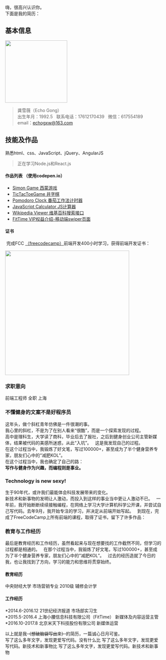 嗨，很高兴认识你。  
下面是我的简历：  

## 基本信息  
  
<img src="https://wx2.sinaimg.cn/mw1024/737d6b71gy1fk4qznvdhmj20qo0zk4qp.jpg" width="200px"/>   

> 龚雪薇（Echo Gong）  
> 出生年月：1992.5   
> 联系电话：17612170439   
> 微信：617554189   
> email：echogxw@163.com  
  
## 技能及作品   
   
熟悉html、css、JavaScript、jQuery、AngularJS
> 正在学习Node.js和React.js
   
#### 作品列表  （使用codepen.io）  
  
* [Simon Game 西蒙游戏](https://codepen.io/echogong/full/mxerYy/)
* [TicTacToeGame 井字棋](https://codepen.io/echogong/full/yKLRLZ/)
* [Pomodoro Clock 番茄工作法计时器](https://codepen.io/echogong/full/OQeEyG/)
* [JavaScript Calculator JS计算器](https://codepen.io/echogong/full/oEEyOz/)
* [Wikipedia Viewer 维基百科搜索接口](https://codepen.io/echogong/full/KZOVER/)
* [FitTime VIP权益介绍-移动端swiper页面](https://codepen.io/echogong/full/oqjPxd/)

#### 证书
  
  完成FCC [（freecodecamp）](https://www.freecodecamp.org/echolovecoding)前端开发400小时学习，获得前端开发证书：
    
<img src="https://i.imgur.com/ToFZKBd.jpg" width="400px">
   
### 求职意向
   
前端工程师  全职  上海
   
### 不懂健身的文案不是好程序员  
   
这年头，做个斜杠青年仿佛是一件很潮的事。  
我心里的斜杠，不是为了在别人看来“很酷”，而是一个探索发现的过程。  
高中是理科生，大学读了商科，毕业后去了报社，之后到健身创业公司主管新媒体，结果被代码的美感所迷惑，从此“入坑”。  
这是我发现自己的过程。  
在这个过程当中，我锻炼了好文笔，写过100000+，甚至成为了半个健身营养专家，朋友们心中的“减肥KOL”。  
在这个过程当中，我也确定了自己的路：  
**写作与健身作为兴趣，而编程则是事业。**
   
### Technology is new sexy!
生于90年代，或许我们最能体会科技发展带来的变化。  
新技术和新事物的发明让人激动，而投入到这样的事业当中更让人激动不已。  
一年前，我开始断断续续接触编程，在网络上学习大学计算机科学公开课，并尝试自己写代码。去年9月，我开始专注的学习，并决定从前端开始写起。  
到现在，完成了FreeCodeCamp上所有前端的课程，取得了证书，留下了许多作品：
  

### 教育与工作经历

最后是教育经历和工作经历，虽然看起来与现在想要找的工作截然不同，但学习的过程都是相通的。  
在那个过程当中，我锻炼了好文笔，写过100000+，甚至成为了半个健身营养专家，朋友们心中的“减肥KOL”。  
过去的经历造就了今日的我，也让我找到了方向，学习的能力和思维将贯穿始终。


#### 教育经历
中央财经大学 市场营销专业 2010级 辅修会计学

#### 工作经历
*2014.6-2016.12 21世纪经济报道 市场部实习生  
*2015.5-2016.4 上海小腰信息科技有限公司（FitTime） 新媒体及内容运营主管  
*2016.10-2017.8 北京米天下科技股份有限公司 新媒体运营

以上就是我<del>（想破脑袋写出来）</del>的简历，一篇诚心日月可鉴。   
写了这么多年文字，发现更爱写代码。没有什么比
写了这么多年文字，发现更爱写代码。新技术和新事物比
写了这么多年文字，发现更爱写代码。新技术和新事物
